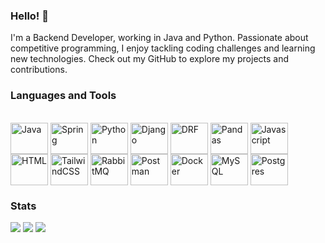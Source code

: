 
### Hello! 👋


<!--- <p align="left"> <img src="https://komarev.com/ghpvc/?username=renuka010&label=Profile%20views&color=0e75b6&style=flat" alt="renuka010" /> </p> --->
I'm a Backend Developer, working in Java and Python. Passionate about competitive programming, I enjoy tackling coding challenges and learning new technologies. Check out my GitHub to explore my projects and contributions.

### Languages and Tools
<div style="display: inline_block"><br>
  <img align="center" alt="Java" height="50" width="60" src="https://cdn.jsdelivr.net/gh/devicons/devicon/icons/java/java-original.svg">
  <img align="center" alt="Spring" height="50" width="60" src="https://cdn.jsdelivr.net/gh/devicons/devicon/icons/spring/spring-original-wordmark.svg">
  <img align="center" alt="Python" height="50" width="60" src="https://cdn.jsdelivr.net/gh/devicons/devicon/icons/python/python-original-wordmark.svg">
  <img align="center" alt="Django" height="50" width="60" src="https://cdn.jsdelivr.net/gh/devicons/devicon/icons/django/django-plain-wordmark.svg" />
  <img align="center" alt="DRF" height="50" width="60" src="https://cdn.jsdelivr.net/gh/devicons/devicon@latest/icons/djangorest/djangorest-original.svg" />
  <img align="center" alt="Pandas" height="50" width="60" src="https://cdn.jsdelivr.net/gh/devicons/devicon@latest/icons/pandas/pandas-original.svg" />
  <img align="center" alt="Javascript" height="50" width="60" src="https://cdn.jsdelivr.net/gh/devicons/devicon@latest/icons/javascript/javascript-original.svg" />
  <img align="center" alt="HTML" height="50" width="60" src="https://cdn.jsdelivr.net/gh/devicons/devicon@latest/icons/html5/html5-original-wordmark.svg">
  <img align="center" alt="TailwindCSS" height="50" width="60" src="https://cdn.jsdelivr.net/gh/devicons/devicon@latest/icons/tailwindcss/tailwindcss-original.svg">
  <img align="center" alt="RabbitMQ" height="50" width="60" src="https://cdn.jsdelivr.net/gh/devicons/devicon@latest/icons/rabbitmq/rabbitmq-original.svg">
  <img align="center" alt="Postman" height="50" width="60" src="https://cdn.jsdelivr.net/gh/devicons/devicon@latest/icons/postman/postman-original.svg" />
  <img align="center" alt="Docker" height="50" width="60" src="https://cdn.jsdelivr.net/gh/devicons/devicon/icons/docker/docker-original-wordmark.svg" />
  <img align="center" alt="MySQL" height="50" width="60" src="https://cdn.jsdelivr.net/gh/devicons/devicon@latest/icons/mysql/mysql-original-wordmark.svg" />
  <img align="center" alt="Postgres" height="50" width="60" src="https://cdn.jsdelivr.net/gh/devicons/devicon@latest/icons/postgresql/postgresql-original.svg" />
</div>
<!--- https://devicon.dev/ ---!>

### Stats

[![](http://github-profile-summary-cards.vercel.app/api/cards/profile-details?username=renuka010&theme=nord_bright)](https://github.com/vn7n24fzkq/github-profile-summary-cards)
[![](http://github-profile-summary-cards.vercel.app/api/cards/repos-per-language?username=renuka010&theme=nord_bright)](https://github.com/vn7n24fzkq/github-profile-summary-cards)
[![](http://github-profile-summary-cards.vercel.app/api/cards/most-commit-language?username=renuka010&theme=nord_bright)](https://github.com/vn7n24fzkq/github-profile-summary-cards)

<!--- 
🌱 I'm currently learning javascript and Django Framework. 

👯 I'm looking to collaborate on open source projects. ---!>

<!--
**renuka010/renuka010** is a ✨ _special_ ✨ repository because its `README.md` (this file) appears on your GitHub profile. ---!>
